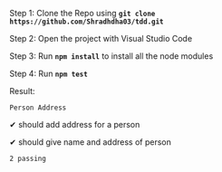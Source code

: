 Step 1: Clone the Repo using **`git clone https://github.com/Shradhdha03/tdd.git`**

Step 2: Open the project with Visual Studio Code

Step 3: Run **`npm install`** to install all the node modules

Step 4: Run **`npm test`**  

Result: 

`Person Address`

✔ should add address for a person

✔ should give name and address of person

`2 passing`

